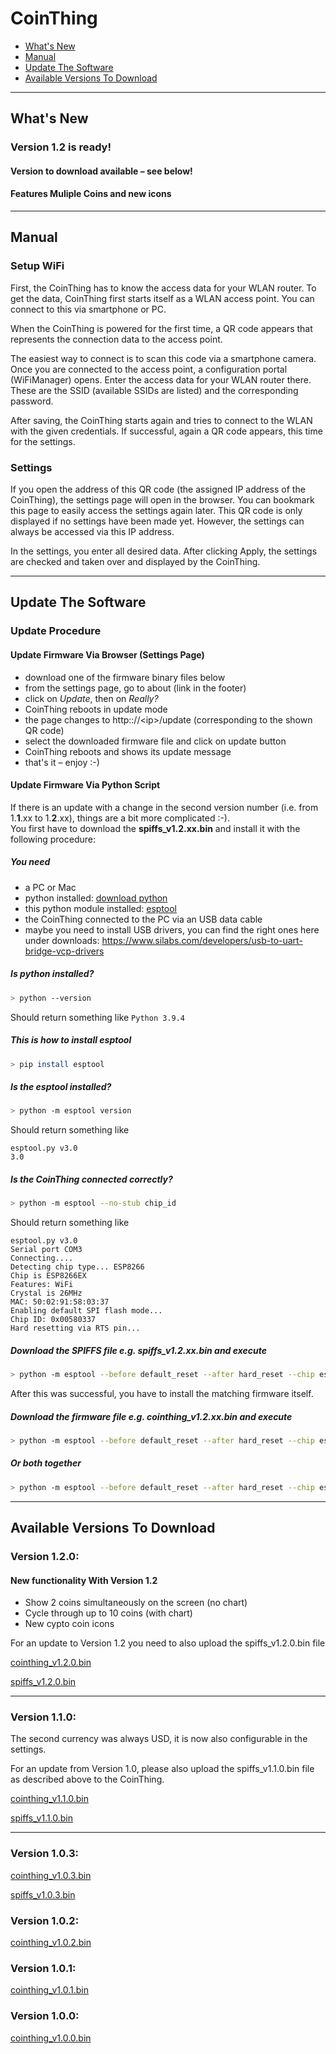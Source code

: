 # CoinThing

- [What's New](#whats-new)
- [Manual](#manual)
- [Update The Software](#update-the-software)
- [Available Versions To Download](#available-versions-to-download)

-------

## What's New

### Version 1.2 is ready!

#### Version to download available &ndash; see below!

#### Features Muliple Coins and new icons

-------

## Manual
### Setup WiFi
First, the CoinThing has to know the access data for your WLAN router.
To get the data, CoinThing first starts itself as a WLAN access point. You can connect to this via smartphone or PC.

When the CoinThing is powered for the first time, a QR code appears that represents the connection data to the access point.

The easiest way to connect is to scan this code via a smartphone camera. Once you are connected to the access point, a configuration portal (WiFiManager) opens. Enter the access data for your WLAN router there. These are the SSID (available SSIDs are listed) and the corresponding password.

After saving, the CoinThing starts again and tries to connect to the WLAN with the given credentials. If successful, again a QR code appears, this time for the settings.

### Settings
If you open the address of this QR code (the assigned IP address of the CoinThing), the settings page will open in the browser. 
You can bookmark this page to easily access the settings again later.
This QR code is only displayed if no settings have been made yet. However, the settings can always be accessed via this IP address.

In the settings, you enter all desired data. After clicking Apply, the settings are checked and taken over and displayed by the CoinThing.

-------

## Update The Software
### Update Procedure
#### Update Firmware Via Browser (Settings Page)
- download one of the firmware binary files below
- from the settings page, go to about (link in the footer)
- click on _Update_, then on _Really?_
- CoinThing reboots in update mode
- the page changes to http:://&lt;ip&gt;/update (corresponding to the shown QR code)
- select the downloaded firmware file and click on update button
- CoinThing reboots and shows its update message
- that's it – enjoy :-)

#### Update Firmware Via Python Script
If there is an update with a change in the second version number (i.e. from 1.__1__.xx to 1.__2__.xx), things are a bit more complicated :-).<br>
You first have to download the __spiffs_v1.2.xx.bin__ and install it with the following procedure:

##### You need
- a PC or Mac
- python installed: [download python](https://www.python.org/downloads/)
- this python module installed: [esptool](https://github.com/espressif/esptool)
- the CoinThing connected to the PC via an USB data cable
- maybe you need to install USB drivers, you can find the right ones here under downloads: <https://www.silabs.com/developers/usb-to-uart-bridge-vcp-drivers>

##### Is python installed?
```bash
> python --version
```
Should return something like ```Python 3.9.4```

##### This is how to install esptool
```bash
> pip install esptool
```

##### Is the esptool installed?
```bash
> python -m esptool version
```
Should return something like
```
esptool.py v3.0
3.0
```

##### Is the CoinThing connected correctly?
```bash
> python -m esptool --no-stub chip_id
```
Should return something like
```
esptool.py v3.0
Serial port COM3
Connecting....
Detecting chip type... ESP8266
Chip is ESP8266EX
Features: WiFi
Crystal is 26MHz
MAC: 50:02:91:58:03:37
Enabling default SPI flash mode...
Chip ID: 0x00580337
Hard resetting via RTS pin...
```

##### Download the SPIFFS file e.g. __spiffs_v1.2.xx.bin__ and execute
```bash
> python -m esptool --before default_reset --after hard_reset --chip esp8266 --baud 460800 write_flash 0x200000 <path_to_download>/spiffs_v1.2.xx.bin
```

After this was successful, you have to install the matching firmware itself.<br>

##### Download the firmware file e.g. __cointhing_v1.2.xx.bin__ and execute
```bash
> python -m esptool --before default_reset --after hard_reset --chip esp8266 --baud 460800 write_flash 0x0 <path_to_download>/cointhing_v1.2.xx.bin 
```

##### Or both together
```bash
> python -m esptool --before default_reset --after hard_reset --chip esp8266 --baud 460800 write_flash 0x0 <path_to_download>/cointhing_v1.2.xx.bin 0x200000 <path_to_download>/spiffs_v1.2.xx.bin
```

-------

## Available Versions To Download

### Version 1.2.0:
#### New functionality With Version 1.2
- Show 2 coins simultaneously on the screen (no chart)
- Cycle through up to 10 coins (with chart)
- New cypto coin icons

For an update to Version 1.2 you need to also upload the spiffs_v1.2.0.bin file

[cointhing_v1.2.0.bin](https://github.com/barn53/CoinThing/releases/download/v1.2.0/cointhing_v1.2.0.bin)

[spiffs_v1.2.0.bin](https://github.com/barn53/CoinThing/releases/download/v1.2.0/spiffs_v1.2.0.bin)

-------

### Version 1.1.0:
The second currency was always USD, it is now also configurable in the settings.

For an update from Version 1.0, please also upload the spiffs_v1.1.0.bin file as described above to the CoinThing.

[cointhing_v1.1.0.bin](https://github.com/barn53/CoinThing/releases/download/v1.1.0/cointhing_v1.1.0.bin)

[spiffs_v1.1.0.bin](https://github.com/barn53/CoinThing/releases/download/v1.1.0/spiffs_v1.1.0.bin)

-------

### Version 1.0.3:

[cointhing_v1.0.3.bin](https://github.com/barn53/CoinThing/releases/download/v1.0.3/cointhing_v1.0.3.bin)

[spiffs_v1.0.3.bin](https://github.com/barn53/CoinThing/releases/download/v1.0.3/spiffs_v1.0.3.bin)

### Version 1.0.2:

[cointhing_v1.0.2.bin](https://github.com/barn53/CoinThing/releases/download/v1.0.2/cointhing_v1.0.2.bin)

### Version 1.0.1:

[cointhing_v1.0.1.bin](https://github.com/barn53/CoinThing/releases/download/v1.0.1/cointhing_v1.0.1.bin)

### Version 1.0.0:

[cointhing_v1.0.0.bin](https://github.com/barn53/CoinThing/releases/download/v1.0.0/cointhing_v1.0.0.bin)

